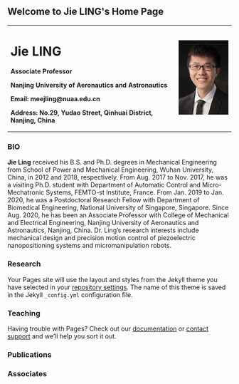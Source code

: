 ## Welcome to Jie LING's Home Page

<table border="0">
  <tr>
    <td width="75%">
      <h1>Jie LING </h1>
      <p><b>Associate Professor </b></p>
      <p><b>Nanjing University of Aeronautics and Astronautics </b></p>
      <p><b>Email: meejling@nuaa.edu.cn</b></p>
      <p><b>Address: No.29, Yudao Street, Qinhuai District, Nanjing, China </b></p>
    </td>
     <td width="25%">
      <img src="/lingjie.jpg" width="100%">  
     </td>
    </tr>  
</table>

### BIO

<b>Jie Ling</b> received his B.S. and Ph.D. degrees in Mechanical Engineering from School of Power and Mechanical Engineering, Wuhan University, China, in 2012 and 2018, respectively. From Aug. 2017 to Nov. 2017, he was a visiting Ph.D. student with Department of Automatic Control and Micro-Mechatronic Systems, FEMTO-st Institute, France. From Jan. 2019 to Jan. 2020, he was a Postdoctoral Research Fellow with Department of Biomedical Engineering, National University of Singapore, Singapore. Since Aug. 2020, he has been an Associate Professor with College of Mechanical and Electrical Engineering, Nanjing University of Aeronautics and Astronautics, Nanjing, China. Dr. Ling’s research interests include mechanical design and precision motion control of piezoelectric nanopositioning systems and micromanipulation robots.

### Research

Your Pages site will use the layout and styles from the Jekyll theme you have selected in your [repository settings](https://github.com/mee-jieling/mee-jieling.github.io/settings/pages). The name of this theme is saved in the Jekyll `_config.yml` configuration file.

### Teaching

Having trouble with Pages? Check out our [documentation](https://docs.github.com/categories/github-pages-basics/) or [contact support](https://support.github.com/contact) and we’ll help you sort it out.

### Publications

### Associates
